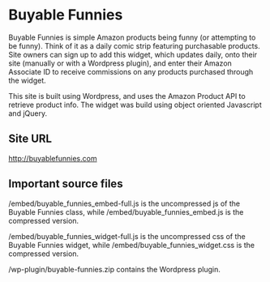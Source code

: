 <h1>Buyable Funnies</h1>
<p>Buyable Funnies is simple Amazon products being funny (or attempting to be funny). Think of it as a daily comic strip featuring purchasable products.  Site owners can sign up to add this widget, which updates daily, onto their site (manually or with a Wordpress plugin), and enter their Amazon Associate ID to receive commissions on any products purchased through the widget.</p>
<p>This site is built using Wordpress, and uses the Amazon Product API to retrieve product info. The widget was build using object oriented Javascript and jQuery.</p>
<h2>Site URL</h2>
<a href="http://buyablefunnies.com">http://buyablefunnies.com</a>
<h2>Important source files</h2>
<p>/embed/buyable_funnies_embed-full.js is the uncompressed js of the Buyable Funnies class, while /embed/buyable_funnies_embed.js is the compressed version.</p>
<p>/embed/buyable_funnies_widget-full.js is the uncompressed css of the Buyable Funnies widget, while /embed/buyable_funnies_widget.css is the compressed version.</p>
<p>/wp-plugin/buyable-funnies.zip contains the Wordpress plugin.</p>